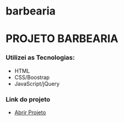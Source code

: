 # barbearia
<h1>PROJETO BARBEARIA</h1>

 <h3>Utilizei as Tecnologias:</h3>
 <ul>
    <li>HTML</li>
    <li>CSS/Boostrap</li>
    <li>JavaScript/jQuery</li>
</ul>
<h3>Link do projeto</h3>
 <ul>
   <li> <a href="https://idyllic-treacle-a08770.netlify.app/">Abrir Projeto</li>
 </ul>  
